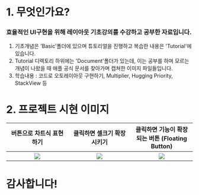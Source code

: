 
# 1. 무엇인가요?
### 효율적인 UI구현을 위해 레이아웃 기초강의를 수강하고 공부한 자료입니다.
1. 기초개념은 'Basic'폴더에 있으며 튜토리얼을 진행하고 복습한 내용은 'Tutorial'에 있습니다.
2. Tutorial 디렉토리 하위에는 'Document'폴더가 있는데, 이는 공부를 하며 모르는 개념이 나왔을 때 애플 공식 문서를 찾아가며 캡쳐한 이미지 파일들입니다.
3. 학습내용 : 코드로 오토레이아웃 구현하기, Multiplier, Hugging Priority, StackView 등

##


# 2. 프로젝트 시현 이미지
<table>
  <tr>
    <th width="30%">버튼으로 차트식 표현하기</th> <th width="30%">클릭하면 셀크기 확장시키기</th> <th width="30%">클릭하면 기능이 확장되는 버튼   
	  (Floating Button)</th>
  </tr>
  
  <tr>
    <th rowspan="9"><img src="https://user-images.githubusercontent.com/47823405/53236364-6f055600-36d7-11e9-8cfb-37d397f4ad42.gif"></th>
    <th rowspan="9"><img src="https://user-images.githubusercontent.com/47823405/53236367-7167b000-36d7-11e9-9857-e42effa3844e.gif"></th>
    <th rowspan="9"><img src="https://user-images.githubusercontent.com/47823405/53236368-7298dd00-36d7-11e9-8e5e-4645b288ab9f.gif"></th>
     </tr>
<table>
  

# 감사합니다!
	
